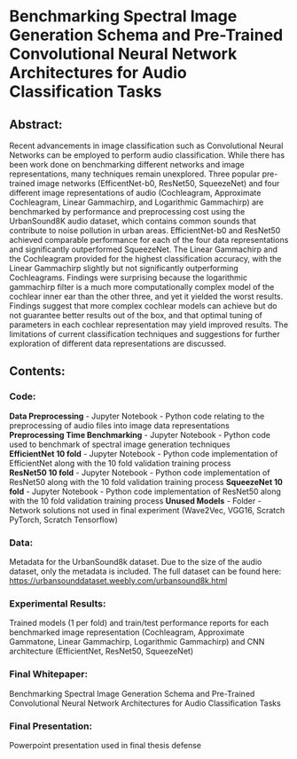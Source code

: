 # Benchmarking Spectral Image Generation Schema and Pre-Trained Convolutional Neural Network Architectures for Audio Classification Tasks
 
## Abstract:

Recent advancements in image classification such as Convolutional Neural Networks can be employed to perform audio classification.  While there has been work done on benchmarking different networks and image representations, many techniques remain unexplored.  Three popular pre-trained image networks (EfficentNet-b0, ResNet50, SqueezeNet) and four different image representations of audio (Cochleagram, Approximate Cochleagram, Linear Gammachirp, and Logarithmic Gammachirp) are benchmarked by performance and preprocessing cost using the UrbanSound8K audio dataset, which contains common sounds that contribute to noise pollution in urban areas.  EfficientNet-b0 and ResNet50 achieved comparable performance for each of the four data representations and significantly outperformed SqueezeNet. The Linear Gammachirp and the Cochleagram provided for the highest classification accuracy, with the Linear Gammachirp slightly but not significantly outperforming Cochleagrams.  Findings were surprising because the logarithmic gammachirp filter is a much more computationally complex model of the cochlear inner ear than the other three, and yet it yielded the worst results.  Findings suggest that more complex cochlear models can achieve but do not guarantee better results out of the box, and that optimal tuning of parameters in each cochlear representation may yield improved results.  The limitations of current classification techniques and suggestions for further exploration of different data representations are discussed.

## Contents:

### Code:
**Data Preprocessing** - Jupyter Notebook - Python code relating to the preprocessing of audio files into image data representations  
**Preprocessing Time Benchmarking** - Jupyter Notebook - Python code used to benchmark of spectral image generation techniques  
**EfficientNet 10 fold** - Jupyter Notebook - Python code implementation of EfficientNet along with the 10 fold validation training process  
**ResNet50 10 fold** - Jupyter Notebook - Python code implementation of ResNet50 along with the 10 fold validation training process
**SqueezeNet 10 fold** - Jupyter Notebook - Python code implementation of ResNet50 along with the 10 fold validation training process
**Unused Models** - Folder - Network solutions not used in final experiment (Wave2Vec, VGG16, Scratch PyTorch, Scratch Tensorflow)  

### Data: 
Metadata for the UrbanSound8k dataset.  Due to the size of the audio dataset, only the metadata is included.  The full dataset can be found here: https://urbansounddataset.weebly.com/urbansound8k.html

### Experimental Results: 
Trained models (1 per fold) and train/test performance reports for each benchmarked image representation (Cochleagram, Approximate Gammatone, Linear Gammachirp, Logarithmic Gammachirp) and CNN architecture (EfficientNet, ResNet50, SqueezeNet)  

### Final Whitepaper: 
Benchmarking Spectral Image Generation Schema and Pre-Trained Convolutional Neural Network Architectures for Audio Classification Tasks  

### Final Presentation:
Powerpoint presentation used in final thesis defense

